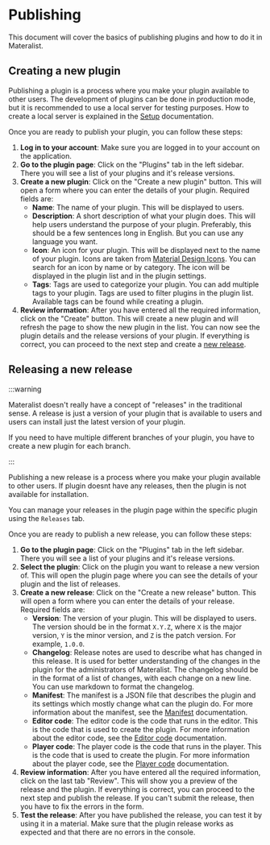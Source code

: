 # Publishing

This document will cover the basics of publishing plugins and how to do it in Materalist.

## Creating a new plugin

Publishing a plugin is a process where you make your plugin available to other users.
The development of plugins can be done in production mode, but it is recommended to use a local server for testing purposes.
How to create a local server is explained in the [Setup](../source/setup) documentation.

Once you are ready to publish your plugin, you can follow these steps:

1. **Log in to your account**: Make sure you are logged in to your account on the application.
2. **Go to the plugin page**: Click on the "Plugins" tab in the left sidebar. There you will see a list of your plugins and it's release versions.
3. **Create a new plugin**: Click on the "Create a new plugin" button. This will open a form where you can enter the details of your plugin. Required fields are:
   - **Name**: The name of your plugin. This will be displayed to users.
   - **Description**: A short description of what your plugin does. This will help users understand the purpose of your plugin. Preferably, this should be a few sentences long in English. But you can use any language you want.
   - **Icon**: An icon for your plugin. This will be displayed next to the name of your plugin. Icons are taken from [Material Design Icons](https://materialdesignicons.com/). You can search for an icon by name or by category. The icon will be displayed in the plugin list and in the plugin settings.
   - **Tags**: Tags are used to categorize your plugin. You can add multiple tags to your plugin. Tags are used to filter plugins in the plugin list. Available tags can be found while creating a plugin.
4. **Review information**: After you have entered all the required information, click on the "Create" button. This will create a new plugin and will refresh the page to show the new plugin in the list. You can now see the plugin details and the release versions of your plugin. If everything is correct, you can proceed to the next step and create a [new release](#creating-a-new-release).

## Releasing a new release

:::warning

Materalist doesn't really have a concept of "releases" in the traditional sense.
A release is just a version of your plugin that is available to users and users can install just the latest version of your plugin.

If you need to have multiple different branches of your plugin, you have to create a new plugin for each branch.

:::

Publishing a new release is a process where you make your plugin available to other users.
If plugin doesnt have any releases, then the plugin is not available for installation.

You can manage your releases in the plugin page within the specific plugin using the `Releases` tab.

Once you are ready to publish a new release, you can follow these steps:

1. **Go to the plugin page**: Click on the "Plugins" tab in the left sidebar. There you will see a list of your plugins and it's release versions.
2. **Select the plugin**: Click on the plugin you want to release a new version of. This will open the plugin page where you can see the details of your plugin and the list of releases.
3. **Create a new release**: Click on the "Create a new release" button. This will open a form where you can enter the details of your release. Required fields are:
   - **Version**: The version of your plugin. This will be displayed to users. The version should be in the format `X.Y.Z`, where `X` is the major version, `Y` is the minor version, and `Z` is the patch version. For example, `1.0.0`.
   - **Changelog**: Release notes are used to describe what has changed in this release. It is used for better understanding of the changes in the plugin for the administrators of Materalist. The changelog should be in the format of a list of changes, with each change on a new line. You can use markdown to format the changelog.
   - **Manifest**: The manifest is a JSON file that describes the plugin and its settings which mostly change what can the plugin do. For more information about the manifest, see the [Manifest](./manifest) documentation.
   - **Editor code**: The editor code is the code that runs in the editor. This is the code that is used to create the plugin. For more information about the editor code, see the [Editor code](./editor) documentation.
    - **Player code**: The player code is the code that runs in the player. This is the code that is used to create the plugin. For more information about the player code, see the [Player code](./player) documentation.
4. **Review information**: After you have entered all the required information, click on the last tab "Review". This will show you a preview of the release and the plugin. If everything is correct, you can proceed to the next step and publish the release. If you can't submit the release, then you have to fix the errors in the form.
5. **Test the release**: After you have published the release, you can test it by using it in a material. Make sure that the plugin release works as expected and that there are no errors in the console.
